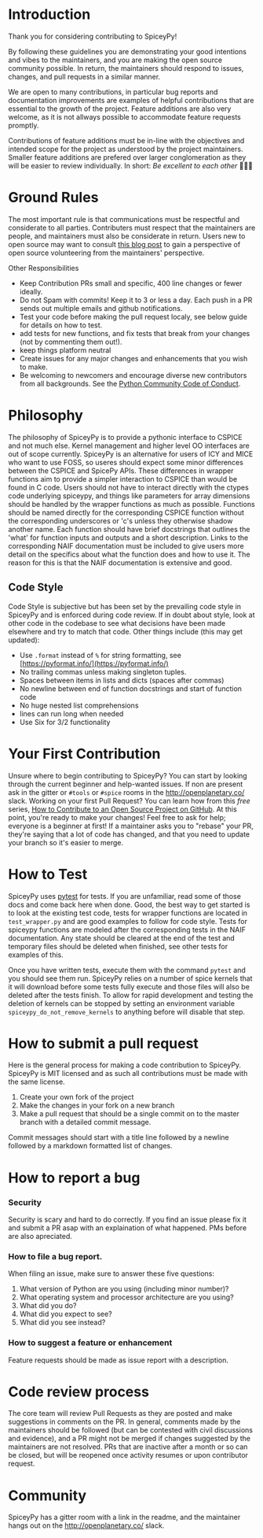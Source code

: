# Introduction

Thank you for considering contributing to SpiceyPy!

By following these guidelines you are demonstrating your good intentions and vibes to the maintainers, and you are making the open source community possible.
In return, the maintainers should respond to issues, changes, and pull requests in a similar manner.

We are open to many contributions, in particular bug reports and documentation improvements are examples of helpful contributions that are essential to the growth of the project.
Feature additions are also very welcome, as it is not allways possible to accommodate feature requests promptly.

Contributions of feature additions must be in-line with the objectives and intended scope for the project as understood by the project maintainers.
Smaller feature additions are prefered over larger conglomeration as they will be easier to review individually.
In short: *Be excellent to each other* :guitar::guitar::guitar:

# Ground Rules

The most important rule is that communications must be respectful and considerate to all parties. Contributers must respect that
the maintainers are people, and maintainers must also be considerate in return. Users new to open source may want to consult [this blog post](https://snarky.ca/why-i-took-october-off-from-oss-volunteering/)
to gain a perspective of open source volunteering from the maintainers' perspective.

Other Responsibilities
* Keep Contribution PRs small and specific, 400 line changes or fewer ideally.
* Do not Spam with commits! Keep it to 3 or less a day. Each push in a PR sends out multiple emails and github notifications.
* Test your code before making the pull request localy, see below guide for details on how to test.
* add tests for new functions, and fix tests that break from your changes (not by commenting them out!).
* keep things platform neutral
* Create issues for any major changes and enhancements that you wish to make.
* Be welcoming to newcomers and encourage diverse new contributors from all backgrounds. See the [Python Community Code of Conduct](https://www.python.org/psf/codeofconduct/).

# Philosophy

The philosophy of SpiceyPy is to provide a pythonic interface to CSPICE and not much else. Kernel management and higher level OO interfaces are out of scope currently.
SpiceyPy is an alternative for users of ICY and MICE who want to use FOSS, so useres should expect some minor differences between the CSPICE and SpicePy APIs. These differences in wrapper functions aim to
provide a simpler interaction to CSPICE than would be found in C code. Users should not have to interact directly with the ctypes code underlying spiceypy, and
things like parameters for array dimensions should be handled by the wrapper functions as much as possible. Functions should be named directly for the corresponding CSPICE function
without the corresponding underscores or 'c's unless they otherwise shadow another name. Each function should have brief docstrings that outlines the 'what' for function inputs and outputs and a short description.
Links to the corresponding NAIF documentation must be included to give users more detail on the specifics about what the function does and how to use it. The reason for this is that the NAIF documentation is extensive and good.

## Code Style

Code Style is subjective but has been set by the prevailing code style in SpiceyPy and is enforced during code review. If in doubt about style, look at other code in the codebase to see what
decisions have been made elsewhere and try to match that code. Other things include (this may get updated):

* Use `.format` instead of `%` for string formatting, see [https://pyformat.info/](https://pyformat.info/)
* No trailing commas unless making singleton tuples.
* Spaces between items in lists and dicts (spaces after commas)
* No newline between end of function docstrings and start of function code
* No huge nested list comprehensions
* lines can run long when needed
* Use Six for 3/2 functionality

# Your First Contribution

Unsure where to begin contributing to SpiceyPy? You can start by looking through the current beginner and help-wanted issues. If non are present ask in the gitter or `#tools` or `#spice` rooms in the http://openplanetary.co/ slack.
Working on your first Pull Request? You can learn how from this *free* series, [How to Contribute to an Open Source Project on GitHub](https://egghead.io/series/how-to-contribute-to-an-open-source-project-on-github).
At this point, you're ready to make your changes! Feel free to ask for help; everyone is a beginner at first!
If a maintainer asks you to "rebase" your PR, they're saying that a lot of code has changed, and that you need to update your branch so it's easier to merge.

# How to Test

SpiceyPy uses [pytest](https://docs.pytest.org/en/latest/) for tests. If you are unfamiliar, read some of those docs and come back here when done.
Good, the best way to get started is to look at the existing test code, tests for wrapper functions are located in `test_wrapper.py` and are good examples to follow for code
style. Tests for spiceypy functions are modeled after the corresponding tests in the NAIF documentation. Any state should be cleared at the end of the test and temporary files
should be deleted when finished, see other tests for examples of this.

Once you have written tests, execute them with the command `pytest` and you should see them run. SpiceyPy relies on a number of spice kernels that it will download
before some tests fully execute and those files will also be deleted after the tests finish. To allow for rapid development and testing the deletion of kernels can
be stopped by setting an environment variable `spiceypy_do_not_remove_kernels` to anything before will disable that step.

# How to submit a pull request
Here is the general process for making a code contribution to SpiceyPy. SpiceyPy is MIT licensed and as such all contributions must be made with the same license.

1. Create your own fork of the project
2. Make the changes in your fork on a new branch
3. Make a pull request that should be a single commit on to the master branch with a detailed commit message.

Commit messages should start with a title line followed by a newline followed by a markdown formatted list of changes.

# How to report a bug
### Security
Security is scary and hard to do correctly. If you find an issue please fix it and submit a PR asap with an explaination of what happened. PMs before are also apreciated.
### How to file a bug report.
When filing an issue, make sure to answer these five questions:

1. What version of Python are you using (including minor number)?
2. What operating system and processor architecture are you using?
3. What did you do?
4. What did you expect to see?
5. What did you see instead?

### How to suggest a feature or enhancement
Feature requests should be made as issue report with a description.

# Code review process
The core team will review Pull Requests as they are posted and make suggestions in comments on the PR. In general, comments made
by the maintainers should be followed (but can be contested with civil discussions and evidence), and a PR might not be merged if changes suggested by the maintainers are not resolved.
PRs that are inactive after a month or so can be closed, but will be reopened once activity resumes or upon contributor request.

# Community
SpiceyPy has a gitter room with a link in the readme, and the maintainer hangs out on the http://openplanetary.co/ slack.
